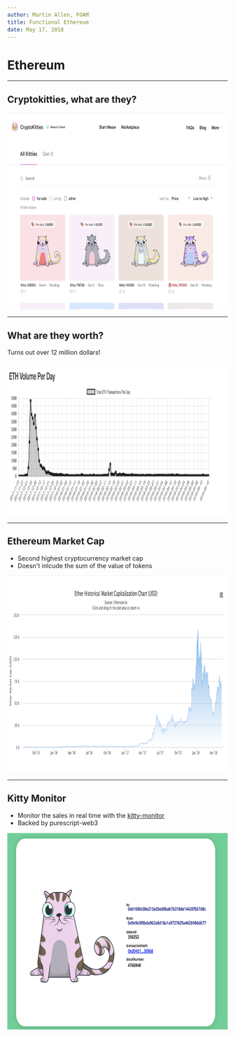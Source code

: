 ```yaml
---
author: Martin Allen, FOAM
title: Functional Ethereum
date: May 17, 2018
---
```


# Ethereum

---

## Cryptokitties, what are they?

<center>
<a href="source: https://www.cryptokitties.co/marketplace">
<img src="images/crypto-kitties-marketplace.png" height="450">
</a>
</center>

---

## What are they worth?

Turns out over 12 million dollars!

<center>
<a href="source: http://www.kittyexplorer.com/stats/">
<img src="images/crypto-kitties.png" height="350">
</a>
</center>


---

## Ethereum Market Cap

- Second highest cryptocurrency market cap
- Doesn't inlcude the sum of the value of tokens

<center>
<a href="source: https://etherscan.io/chart/marketcap">
<img src="images/marketcap.png" height="450">
</a>
</center>


---

## Kitty Monitor

- Monitor the sales in real time with the [kitty-monitor](https://github.com/f-o-a-m/purescript-kitty-monitor)
- Backed by purescript-web3

<center>
<a href="source: https://github.com/f-o-a-m/purescript-kitty-monitor">
<img src="images/kitty-monitor.png" height="450">
</a>
</center>
